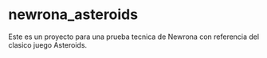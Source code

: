 # newrona_asteroids
 Este es un proyecto para una prueba tecnica de Newrona con referencia del clasico juego Asteroids.
